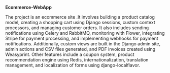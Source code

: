 **Ecommerce-WebApp**


The project   is an ecommerce site .It  involves building a product catalog model, creating a shopping cart using Django sessions, custom context processors, and managing customer orders. It also includes sending notifications using Celery and RabbitMQ, monitoring with Flower, integrating Stripe for payment processing, and implementing webhooks for payment notifications. Additionally, custom views are built in the Django admin site, admin actions and CSV files generated, and PDF invoices created using Weasyprint. Other features include a coupon system, product recommendation engine using Redis, internationalization, translation management, and localization of forms using django-localflavor.
